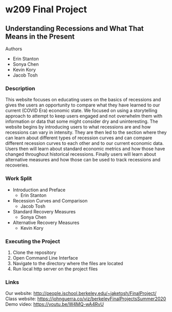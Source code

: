 # w209 Final Project

## Understanding Recessions and What That Means in the Present

Authors
* Erin Stanton
* Sonya Chen
* Kevin Kory
* Jacob Tosh

### Description
This website focuses on educating users on the basics of recessions and gives the users an opportunity to compare what they have learned to our current (COVID Era) economic state. We focused on using a storytelling approach to attempt to keep users engaged and not overwhelm them with information or data that some might consider dry and uninteresting. The website begins by introducing users to what recessions are and how recessions can vary in intensity. They are then led to the section where they can learn about different types of recession curves and can compare different recession curves to each other and to our current economic data. Users then will learn about standard economic metrics and how those have changed throughout historical recessions. Finally users will learn about alternative measures and how those can be used to track recessions and recoveries.

### Work Split
* Introduction and Preface
	* Erin Stanton
* Recession Curves and Comparison
	* Jacob Tosh
* Standard Recovery Measures
	* Sonya Chen
* Alternative Recovery Measures
	* Kevin Kory

### Executing the Project
1. Clone the repository
2. Open Command Line Interface
3. Navigate to the directory where the files are located
4. Run local http server on the project files

### Links
Our website: http://people.ischool.berkeley.edu/~jaketosh/FinalProject/ <br>
Class website: https://johnguerra.co/viz/berkeleyFinalProjectsSummer2020 <br>
Demo video: https://youtu.be/W4MQ-wA4RvU <br>
